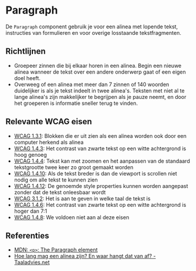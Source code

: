 # Paragraph

De `Paragraph` component gebruik je voor een alinea met lopende tekst, instructies van formulieren en voor overige losstaande tekstfragmenten.

## Richtlijnen

- Groepeer zinnen die bij elkaar horen in een alinea. Begin een nieuwe alinea wanneer de tekst over een andere onderwerp gaat of een eigen doel heeft.
- Overweeg of een alinea met meer dan 7 zinnen of 140 woorden duidelijker is als je tekst indeelt in twee alinea's. Teksten met niet al te lange alinea's zijn makkelijker te begrijpen als je pauze neemt, en door het groeperen is informatie sneller terug te vinden.

## Relevante WCAG eisen

- [WCAG 1.3.1](https://www.w3.org/TR/WCAG21/#info-and-relationships): Blokken die er uit zien als een alinea worden ook door een computer herkend als alinea
- [WCAG 1.4.3](https://www.w3.org/TR/WCAG21/#contrast-minimum): Het contrast van zwarte tekst op een witte achtergrond is hoog genoeg
- [WCAG 1.4.4](https://www.w3.org/TR/WCAG21/#resize-text): Tekst kan met zoomen en het aanpassen van de standaard tekstgrootte twee keer zo groot gemaakt worden
- [WCAG 1.4.10](https://www.w3.org/TR/WCAG21/#reflow): Als de tekst breder is dan de viewport is scrollen niet nodig om alle tekst te kunnen zien
- [WCAG 1.4.12](https://www.w3.org/TR/WCAG21/#text-spacing): De genoemde style properties kunnen worden aangepast zonder dat de tekst onleesbaar wordt
- [WCAG 3.1.2](https://www.w3.org/TR/WCAG21/#language-of-parts): Het is aan te geven in welke taal de tekst is
- [WCAG 1.4.6](https://www.w3.org/TR/WCAG21/#contrast-enhanced): Het contrast van zwarte tekst op een witte achtergrond is hoger dan 7:1
- [WCAG 1.4.8](https://www.w3.org/TR/WCAG21/#visual-presentation): We voldoen niet aan al deze eisen

## Referenties

- [MDN: `<p>`: The Paragraph element](https://developer.mozilla.org/en-US/docs/Web/HTML/Element/p)
- [Hoe lang mag een alinea zijn? En waar hangt dat van af? - Taaladvies.net](https://taaladvies.net/lengte-van-alineas/)
